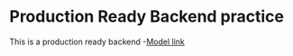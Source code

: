 # Production Ready Backend practice


This is a production ready backend
-[Model link](https://app.eraser.io/workspace/Hy1hZqv3ciHJ153SMBgZ?origin=share)